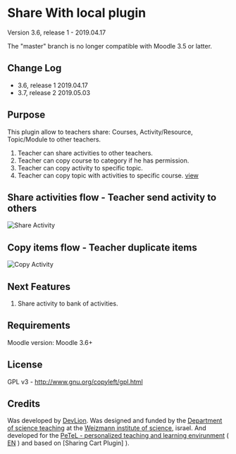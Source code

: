 Share With local plugin
============

Version 3.6, release 1 - 2019.04.17

The "master" branch is no longer compatible with Moodle 3.5 or latter.

Change Log
----------
* 3.6, release 1    2019.04.17
* 3.7, release 2    2019.05.03

Purpose
-------

This plugin allow to teachers share: Courses, Activity/Resource, Topic/Module to other teachers.
1. Teacher can share activities to other teachers.
2. Teacher can copy course to category if he has permission.
3. Teacher can copy activity to specific topic.
4. Teacher can copy topic with activities to specific course.
[view](https://blog.devlion.co/moodle-local-share-with/)

Share activities flow - Teacher send activity to others
-------
![Share Activity](https://blog.devlion.co/wp-content/uploads/Share_with_plugin_-_Google_Slides-1568x919.png) 

Copy items flow - Teacher duplicate items
-------
![Copy Activity](https://blog.devlion.co/wp-content/uploads/Sharewith-Plugin-1.jpg) 


Next Features
------------

1. Share activity to bank of activities.

Requirements
------------
Moodle version:  Moodle 3.6+

License
-------

GPL v3 - http://www.gnu.org/copyleft/gpl.html

Credits
-------
Was developed by [DevLion](https://devlion.co/). Was designed and funded by the [Department of science teaching](https://stwww1.weizmann.ac.il/en/) at the [Weizmann institute of science](http://www.weizmann.ac.il/pages/), israel.
And developed for the [PeTeL - personalized teaching and learning envirunment](https://stwww1.weizmann.ac.il/petel/) ( [EN](https://stwww1.weizmann.ac.il/en/?page_id=1246) ) and based on [Sharing Cart Plugin]
).
